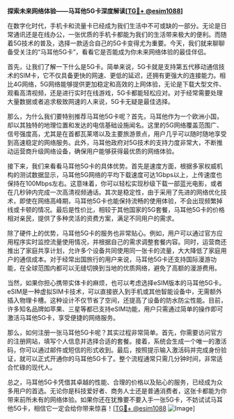 **探索未来网络体验——马耳他5G卡深度解读[[TG💪+ @esim1088](https://t.me/s/esim1088)]**

在数字化时代，手机卡和流量卡已经成为我们生活中不可或缺的一部分。无论是日常通讯还是在线办公，一张优质的手机卡都能为我们的生活带来极大的便利。而随着5G技术的普及，选择一款适合自己的5G卡变得尤为重要。今天，我们就来聊聊备受关注的“马耳他5G卡”，看看它是否能成为你未来网络体验的最佳伴侣。

首先，让我们了解一下什么是5G卡。简单来说，5G卡就是支持第五代移动通信技术的SIM卡，它不仅具备更快的网速、更低的延迟，还拥有更强大的连接能力。相比4G网络，5G网络能够提供更加稳定和高效的上网体验，无论是下载大型文件、观看高清视频，还是进行实时在线游戏，5G卡都能轻松应对。对于经常需要处理大量数据或者追求极致网速的人来说，5G卡无疑是最佳选择。

那么，为什么我们要特别推荐马耳他5G卡呢？首先，马耳他作为一个欧洲小国，却以其独特的地理位置和发达的电信基础设施闻名。这里的5G网络覆盖范围广、信号强度高，尤其是在首都瓦莱塔以及主要旅游景点，用户几乎可以随时随地享受到高速稳定的网络服务。此外，马耳他政府对5G技术的支持力度非常大，不断推动运营商升级网络设备，确保用户能够获得最优质的网络体验。

接下来，我们来看看马耳他5G卡的具体优势。首先是速度方面，根据多家权威机构的测试数据显示，马耳他5G网络的平均下载速度可达1Gbps以上，上传速度也保持在100Mbps左右。这意味着，你可以轻松实现秒级下载一部蓝光电影，或者在几秒钟内完成一次高清视频通话。其次是稳定性，由于采用了先进的网络优化技术，即使在网络高峰期，马耳他5G卡也能保持流畅的使用体验，不会出现频繁掉线或卡顿的情况。最后是性价比，相较于其他国家的5G套餐，马耳他5G卡的价格相对亲民，提供了多种灵活的资费方案，满足不同用户的需求。

除了硬件上的优势，马耳他5G卡的服务也非常贴心。例如，用户可以通过官方应用程序实时监控流量使用情况，并根据自己的需求调整套餐内容。同时，运营商还推出了家庭共享计划，允许多个设备共同使用同一张卡的流量，大大降低了家庭用户的通信成本。对于经常出国旅行的用户来说，马耳他5G卡还支持国际漫游功能，在全球范围内都可以无缝切换到当地的优质网络，避免了高额的漫游费用。

当然，如果你担心携带实体卡的麻烦，也可以考虑选择eSIM版本的马耳他5G卡。eSIM是一种虚拟SIM卡技术，可以直接嵌入到手机或其他智能设备中，无需额外插入物理卡槽。这种设计不仅节省了空间，还提高了设备的防水防尘性能。目前，许多知名品牌如苹果、三星等都已支持eSIM功能，用户只需通过简单的操作即可激活马耳他5G卡，享受便捷的网络服务。

那么，如何注册一张马耳他5G卡呢？其实过程非常简单。首先，你需要访问官方的注册网站，填写个人信息并选择合适的套餐。接着，系统会生成一个唯一的激活码，你可以通过邮件或短信的形式收到。最后，按照提示输入激活码并完成身份验证，就可以正式开通你的马耳他5G卡了。整个流程通常只需几分钟时间，非常适合忙碌的现代人。

总之，马耳他5G卡凭借其卓越的性能、合理的价格以及贴心的服务，已经成为众多用户的首选。无论你是科技爱好者、商务人士还是普通消费者，这张卡都能为你带来前所未有的网络体验。如果你还在犹豫要不要入手一张5G卡，不妨试试马耳他5G卡，相信它一定会给你带来惊喜！[[TG💪+ @esim1088](https://t.me/s/esim1088) ![Image](https://i.postimg.cc/4NQfJmqS/Snipaste-2025-05-13-00-14-12.png)]